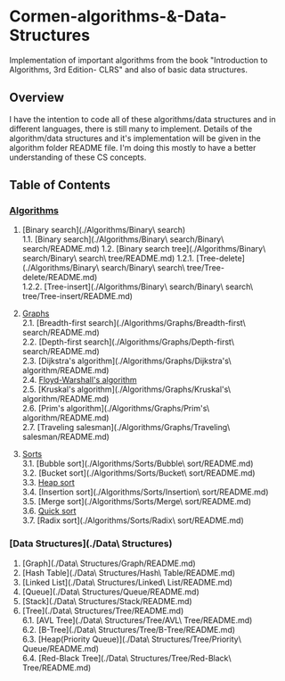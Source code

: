 # Cormen-algorithms-&-Data-Structures
Implementation of important algorithms from the book "Introduction to Algorithms, 3rd Edition- CLRS" and also of basic data structures.

## Overview

I have the intention to code all of these algorithms/data structures and in different languages, there is still many to implement. Details of the algorithm/data structures and it's implementation will be given in the algorithm folder README file. I'm doing this mostly to have a better understanding of these CS concepts.

## Table of Contents	

### [Algorithms](./Algorithms)	

1. [Binary search](./Algorithms/Binary\ search)		
    1.1. [Binary search](./Algorithms/Binary\ search/Binary\ search/README.md)
    1.2. [Binary search tree](./Algorithms/Binary\ search/Binary\ search\ tree/README.md)
	    1.2.1. [Tree-delete](./Algorithms/Binary\ search/Binary\ search\ tree/Tree-delete/README.md)	
	    1.2.2. [Tree-insert](./Algorithms/Binary\ search/Binary\ search\ tree/Tree-insert/README.md)	

2. [Graphs](./Algorithms/Graphs)	
	2.1. [Breadth-first search](./Algorithms/Graphs/Breadth-first\ search/README.md)    
	2.2. [Depth-first search](./Algorithms/Graphs/Depth-first\ search/README.md)    
	2.3. [Dijkstra's algorithm](./Algorithms/Graphs/Dijkstra's\ algorithm/README.md)	
	2.4. [Floyd-Warshall's algorithm](./Algorithms/Graphs/Floyd-Warshall/README.md)		
	2.5. [Kruskal's algorithm](./Algorithms/Graphs/Kruskal's\ algorithm/README.md)  
  2.6. [Prim's algorithm](./Algorithms/Graphs/Prim's\ algorithm/README.md)    
  2.7. [Traveling salesman](./Algorithms/Graphs/Traveling\ salesman/README.md)    

3. [Sorts](./Algorithms/Sorts)  
  3.1. [Bubble sort](./Algorithms/Sorts/Bubble\ sort/README.md)   
  3.2. [Bucket sort](./Algorithms/Sorts/Bucket\ sort/README.md)		
	3.3. [Heap sort](./Algorithms/Sorts/Heapsort/README.md)		
	3.4. [Insertion sort](./Algorithms/Sorts/Insertion\ sort/README.md)		
	3.5. [Merge sort](./Algorithms/Sorts/Merge\ sort/README.md)		
	3.6. [Quick sort](./Algorithms/Sorts/Quicksort/README.md)	
	3.7. [Radix sort](./Algorithms/Sorts/Radix\ sort/README.md)
	
### [Data Structures](./Data\ Structures)	
1. [Graph](./Data\ Structures/Graph/README.md)	
2. [Hash Table](./Data\ Structures/Hash\ Table/README.md)
3. [Linked List](./Data\ Structures/Linked\ List/README.md)
4. [Queue](./Data\ Structures/Queue/README.md)
5. [Stack](./Data\ Structures/Stack/README.md)
6. [Tree](./Data\ Structures/Tree/README.md)		
	6.1. [AVL Tree](./Data\ Structures/Tree/AVL\ Tree/README.md)		
	6.2. [B-Tree](./Data\ Structures/Tree/B-Tree/README.md)		
	6.3. [Heap(Priority Queue)](./Data\ Structures/Tree/Priority\ Queue/README.md)		
	6.4. [Red-Black Tree](./Data\ Structures/Tree/Red-Black\ Tree/README.md)
